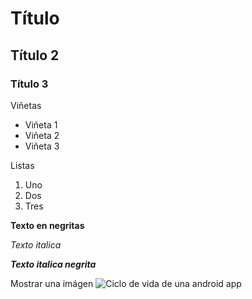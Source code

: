 # Título
## Título 2
### Título 3

Viñetas

* Viñeta 1
* Viñeta 2
* Viñeta 3

Listas

1. Uno
2. Dos
3. Tres

**Texto en negritas**

_Texto italica_

***Texto italica negrita***

Mostrar una imágen
![Ciclo de vida de una android app](https://media.geeksforgeeks.org/wp-content/uploads/20210303165235/ActivityLifecycleinAndroid-601x660.jpg)
